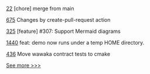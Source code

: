 
[22](https://github.com/hyperledger/bevel-samples/pull/22) [chore] merge from main

[675](https://github.com/hyperledger/aries-agent-test-harness/pull/675) Changes by create-pull-request action

[325](https://github.com/hyperledger/iroha-2-docs/pull/325) [feature] #307: Support Mermaid diagrams

[1440](https://github.com/hyperledger/aries-framework-javascript/pull/1440) feat: demo now runs under a temp HOME directory.

[436](https://github.com/hyperledger-labs/private-data-objects/pull/436) Move wawaka contract tests to cmake


[See more >>>](https://start-here.hyperledger.org/pull-requests)

